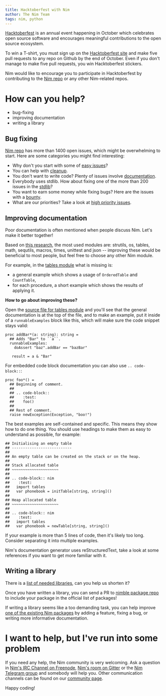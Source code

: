 ```yaml
---
title: Hacktoberfest with Nim
author: The Nim Team
tags: nim, python
---
```


[Hacktoberfest](https://hacktoberfest.digitalocean.com/) is an annual event happening in October which celebrates open source software and encourages meaningful contributions to the open source ecosystem.

To win a T-shirt, you must sign up on the [Hacktoberfest site](https://hacktoberfest.digitalocean.com/) and make five pull requests to any repo on Github by the end of October.
Even if you don't manage to make five pull requests, you win Hacktoberfest stickers.

Nim would like to encourage you to participate in Hacktoberfest by contributing to the [Nim repo](https://github.com/nim-lang/nim) or any other Nim-related repos.



# How can you help?

* bug-fixing
* improving documentation
* writing a library



## Bug fixing

[Nim repo](https://github.com/nim-lang/nim) has more than 1400 open issues, which might be overwhelming to start.
Here are some categories you might find interesting:

* Why don't you start with some of [easy issues](https://github.com/nim-lang/nim/issues?q=is%3Aopen+is%3Aissue+label%3AEasy)?
* You can help with [cleanup](https://github.com/nim-lang/nim/issues?q=is%3Aopen+is%3Aissue+label%3ACleanup).
* You don't want to write code? Plenty of issues involve [documentation](https://github.com/nim-lang/nim/issues?q=is%3Aopen+is%3Aissue+label%3ADocumentation).
* Everybody uses stdlib. How about fixing one of the more than 200 issues in the [stdlib](https://github.com/nim-lang/nim/issues?q=is%3Aopen+is%3Aissue+label%3AStdlib)?
* You want to earn some money while fixing bugs? Here are the issues with a [bounty](https://github.com/nim-lang/nim/issues?q=is%3Aopen+is%3Aissue+label%3Abounty).
* What are our priorities? Take a look at [high priority issues](https://github.com/nim-lang/nim/issues?q=is%3Aopen+is%3Aissue+label%3A"High+Priority").



## Improving documentation

Poor documentation is often mentioned when people discuss Nim.
Let's make it better together!

Based on [this research](https://gist.github.com/GULPF/6d49e74af9992f8fc65476a9264488a0), the most used modules are: strutils, os, tables, math, sequtils, macros, times, unittest and json -- improving these would be beneficial to most people, but feel free to choose any other Nim module.

For example, in the [tables module](https://nim-lang.org/docs/tables.html) what is missing is:
* a general example which shows a usage of `OrderedTable` and `CountTable`,
* for each procedure, a short example which shows the results of applying it.

**How to go about improving these?**

Open the [source file for tables module](https://github.com/nim-lang/Nim/blob/master/lib/pure/collections/tables.nim) and you'll see that the general documentation is at the top of the file, and to make an example, put it inside of a `runnableExamples` block like this, which will make sure the code snippet stays valid:

```
proc addBar*(a: string): string =
  ## Adds "Bar" to ``a``.
  runnableExamples:
    doAssert "baz".addBar == "bazBar"
   
   result = a & "Bar"
```

For embedded code block documentation you can also use `.. code-block::`:
```
proc foo*() =
  ## Beginning of comment.
  ##
  ## .. code-block::
  ##    :test:
  ##    foo()
  ##
  ## Rest of comment.
  raise newException(Exception, "boo!")
```
The best examples are self-contained and specific. This means they show how to do one thing. You should use headings to make them as easy to understand as possible, for example:

```
## Initialising an empty table
## ---------------------------
##
## An empty table can be created on the stack or on the heap.
##
## Stack allocated table
## ~~~~~~~~~~~~~~~~~~~~~
##
## .. code-block:: nim
##    :test:
##   import tables
##   var phonebook = initTable[string, string]()
##
## Heap allocated table
## ~~~~~~~~~~~~~~~~~~~~~
##
## .. code-block:: nim
##    :test:
##   import tables
##   var phonebook = newTable[string, string]()
```

If your example is more than 5 lines of code, then it's likely too long. Consider separating it into multiple examples.

Nim's documentation generator uses reStructuredText, take a look at some references if you want to get more familiar with it.

## Writing a library

There is a [list of needed libraries](https://github.com/nim-lang/needed-libraries/issues), can you help us shorten it?

Once you have written a library, you can send a PR to [nimble package repo](https://github.com/nim-lang/nimble) to include your package in the official list of packages!

If writing a library seems like a too demanding task, you can help improve [one of the existing Nim packages](https://nimble.directory/) by adding a feature, fixing a bug, or writing more informative documentation.



# I want to help, but I've run into some problem

If you need any help, the Nim community is very welcoming.
Ask a question in [Nim's IRC Channel on Freenode](irc://freenode.net/nim), [Nim's room on Gitter](https://gitter.im/nim-lang/Nim) or the [Nim Telegram group](https://t.me/nim_lang) and somebody will help you. Other communication channels can be found on our [community page](https://nim-lang.org/community.html).

Happy coding!
